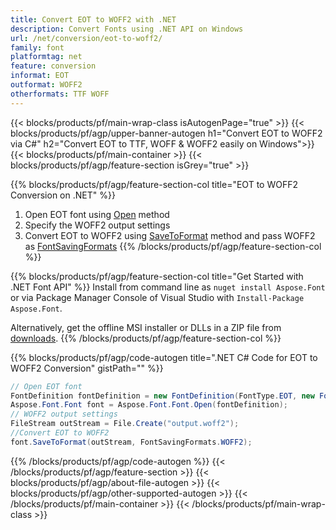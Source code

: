 ```yaml
---
title: Convert EOT to WOFF2 with .NET 
description: Convert Fonts using .NET API on Windows
url: /net/conversion/eot-to-woff2/
family: font
platformtag: net
feature: conversion
informat: EOT
outformat: WOFF2
otherformats: TTF WOFF
---
```


{{< blocks/products/pf/main-wrap-class isAutogenPage="true" >}}
{{< blocks/products/pf/agp/upper-banner-autogen h1="Convert EOT to WOFF2 via C#" h2="Convert EOT to TTF, WOFF & WOFF2 easily on Windows">}}
{{< blocks/products/pf/main-container >}}
{{< blocks/products/pf/agp/feature-section isGrey="true" >}}

{{% blocks/products/pf/agp/feature-section-col title="EOT to WOFF2 Conversion on .NET" %}}
1. Open EOT font using [Open](https://apireference.aspose.com/font/net/aspose.font/font/methods/open/index) method
2. Specify the WOFF2 output settings 
3. Convert EOT to WOFF2 using [SaveToFormat](https://apireference.aspose.com/font/net/aspose.font/font/methods/savetoformat) method and pass WOFF2 as [FontSavingFormats](https://apireference.aspose.com/font/net/aspose.font/fontsavingformats)
{{% /blocks/products/pf/agp/feature-section-col %}}

{{% blocks/products/pf/agp/feature-section-col title="Get Started with .NET Font API" %}}
Install from command line as ```nuget install Aspose.Font``` or via Package Manager Console of Visual Studio with ```Install-Package Aspose.Font```.

Alternatively, get the offline MSI installer or DLLs in a ZIP file from [downloads](https://downloads.aspose.com/font/net).
{{% /blocks/products/pf/agp/feature-section-col %}}

{{% blocks/products/pf/agp/code-autogen title=".NET C# Code for EOT to WOFF2 Conversion" gistPath="" %}}
```cs
// Open EOT font
FontDefinition fontDefinition = new FontDefinition(FontType.EOT, new FontFileDefinition(new FileSystemStreamSource("input.eot")));
Aspose.Font.Font font = Aspose.Font.Font.Open(fontDefinition);
// WOFF2 output settings
FileStream outStream = File.Create("output.woff2");
//Convert EOT to WOFF2
font.SaveToFormat(outStream, FontSavingFormats.WOFF2);
```
{{% /blocks/products/pf/agp/code-autogen %}}
{{< /blocks/products/pf/agp/feature-section >}}
{{< blocks/products/pf/agp/about-file-autogen >}}
{{< blocks/products/pf/agp/other-supported-autogen >}}
{{< /blocks/products/pf/main-container >}}
{{< /blocks/products/pf/main-wrap-class >}}